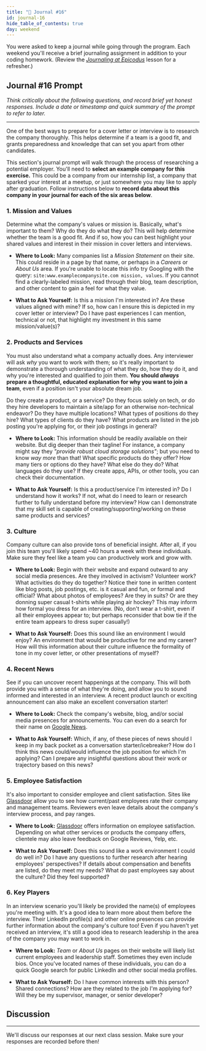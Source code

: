 ```yaml
---
title: "📓 Journal #16"
id: journal-16
hide_table_of_contents: true
day: weekend
---
```


You were asked to keep a journal while going through the program. Each weekend you'll receive a brief journaling assignment in addition to your coding homework. (Review the _[Journaling at Epicodus](/introduction-to-programming/git-html-and-css/homework-journaling-at-epicodus)_ lesson for a refresher.)

## Journal #16 Prompt

_Think critically about the following questions, and record brief yet honest responses. Include a date or timestamp and quick summary of the prompt to refer to later._

---

One of the best ways to prepare for a cover letter or interview is to research the company thoroughly. This helps determine if a team is a good fit, and grants preparedness and knowledge that can set you apart from other candidates.

This section's journal prompt will walk through the process of researching a potential employer. You'll need to **select an example company for this exercise.** This could be a company from our internship list, a company that sparked your interest at a meetup, or just somewhere you may like to apply after graduation. Follow instructions below to **record data about this company in your journal for each of the six areas below**.

### 1. Mission and Values

Determine what the company's values or mission is. Basically, what's important to them? Why do they do what they do? This will help determine whether the team is a good fit. And if so, how you can best highlight your shared values and interest in their mission in cover letters and interviews.

* **Where to Look:** Many companies list a _Mission Statement_ on their site. This could reside in a page by that name, or perhaps in a _Careers_ or _About Us_ area. If you're unable to locate this info try Googling with the query: `site:www.examplecompanysite.com mission, values`. If you cannot find a clearly-labeled mission, read through their blog, team description, and other content to gain a feel for what they value.  

* **What to Ask Yourself:** Is this a mission I'm interested in? Are these values aligned with mine? If so, how can I ensure this is depicted in my cover letter or interview? Do I have past experiences I can mention, technical or not, that highlight my investment in this same mission/value(s)?

### 2. Products and Services

You must also understand what a company actually does. Any interviewer will ask _why_ you want to work with them; so it's really important to demonstrate a thorough understanding of what they do, how they do it, and why you're interested and qualified to join them. **You should _always_ prepare a thoughtful, educated explanation for why you want to join a team**, even if a position isn't your absolute dream job.

Do they create a product, or a service? Do they focus solely on tech, or do they hire developers to maintain a site/app for an otherwise non-technical endeavor? Do they have multiple locations? What types of positions do they hire? What types of clients do they have? What products are listed in the job posting you're applying for, or their job postings in general?

* **Where to Look:** This information should be readily available on their website. But dig deeper than their tagline! For instance, a company might say they _"provide robust cloud storage solutions"_; but you need to know _way more_ than that! What specific products do they offer? How many tiers or options do they have? What else do they do? What languages do they use? If they create apps, APIs, or other tools, you can check their documentation.

* **What to Ask Yourself:** Is this a product/service I'm interested in? Do I understand how it works? If not, what do I need to learn or research further to fully understand before my interview? How can I demonstrate that my skill set is capable of creating/supporting/working on these same products and services?

### 3. Culture

Company culture can also provide tons of beneficial insight. After all, if you join this team you'll likely spend ~40 hours a week with these individuals. Make sure they feel like a team you can productively work and grow with.

* **Where to Look:** Begin with their website and expand outward to any social media presences. Are they involved in activism? Volunteer work? What activities do they do together? Notice their tone in written content like blog posts, job postings, etc. is it casual and fun, or formal and official? What about photos of employees? Are they in suits? Or are they donning super casual t-shirts while playing air hockey? This may inform how formal you dress for an interview. (No, don't wear a t-shirt, even if all their employees appear to; but perhaps reconsider that bow tie if the entire team appears to dress super casually!)

* **What to Ask Yourself:** Does this sound like an environment I would enjoy? An environment that would be productive for me and my career? How will this information about their culture influence the formality of tone in my cover letter, or other presentations of myself?

### 4. Recent News

See if you can uncover recent happenings at the company. This will both provide you with a sense of what they're doing, and allow you to sound informed and interested in an interview. A recent product launch or exciting announcement can also make an excellent conversation starter!

* **Where to Look:** Check the company's website, blog, and/or social media presences for announcements. You can even do a search for their name on [Google News](https://news.google.com/).

* **What to Ask Yourself:** Which, if any, of these pieces of news should I keep in my back pocket as a conversation starter/icebreaker? How do I think this news could/would influence the job position for which I'm applying? Can I prepare any insightful questions about their work or trajectory based on this news?

### 5. Employee Satisfaction

It's also important to consider employee and client satisfaction. Sites like [Glassdoor](https://www.glassdoor.com/index.htm) allow you to see how current/past employees rate their company and management teams. Reviewers even leave details about the company's interview process, and pay ranges.

* **Where to Look:** [Glassdoor](https://www.glassdoor.com/index.htm) offers information on employee satisfaction. Depending on what other services or products the company offers, clientele may also leave feedback on Google Reviews, Yelp, etc.

* **What to Ask Yourself:** Does this sound like a work environment I could do well in? Do I have any questions to further research after hearing employees' perspectives? If details about compensation and benefits are listed, do they meet my needs? What do past employees say about the culture? Did they feel supported?

### 6. Key Players

In an interview scenario you'll likely be provided the name(s) of employees you're meeting with. It's a good idea to learn more about them before the interview. Their LinkedIn profile(s) and other online presences can provide further information about the company's culture too! Even if you haven't yet received an interview, it's still a good idea to research leadership in the area of the company you may want to work in.

* **Where to Look:** _Team_ or _About Us_ pages on their website will likely list current employees and leadership staff. Sometimes they even include bios. Once you've located names of these individuals, you can do a quick Google search for public LinkedIn and other social media profiles.

* **What to Ask Yourself:** Do I have common interests with this person? Shared connections? How are they related to the job I'm applying for? Will they be my supervisor, manager, or senior developer?

## Discussion
---

We'll discuss our responses at our next class session. Make sure your responses are recorded before then!
